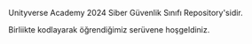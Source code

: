 Unityverse Academy 2024 Siber Güvenlik Sınıfı Repository'sidir.

Birliikte kodlayarak öğrendiğimiz serüvene hoşgeldiniz.